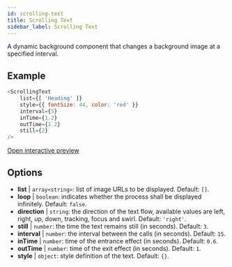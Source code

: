 ```yaml
---
id: scrolling-text
title: Scrolling Text
sidebar_label: Scrolling Text
---
```


A dynamic background component that changes a background image at a specified interval.

## Example

```js
<ScrollingText
    list={[ 'Heading' ]}
    style={{ fontSize: 44, color: 'red' }}
    interval={5}
    inTime={1.2}
    outTime={1.2}
    still={2}
/>
```

[Open interactive preview](https://isle.heinz.cmu.edu/components/scrolling-text/)

## Options

* __list__ | `array<string>`: list of image URLs to be displayed. Default: `[]`.
* __loop__ | `boolean`: indicates whether the process shall be displayed infinitely. Default: `false`.
* __direction__ | `string`: the direction of the text flow, available values are left, right, up, down, tracking, focus and swirl. Default: `'right'`.
* __still__ | `number`: the time the text remains still (in seconds). Default: `3`.
* __interval__ | `number`: the interval between the calls (in seconds). Default: `15`.
* __inTime__ | `number`: time of the entrance effect (in seconds). Default: `0.6`.
* __outTime__ | `number`:  time of the exit effect (in seconds). Default: `1`.
* __style__ | `object`: style definition of the text. Default: `{}`.
